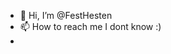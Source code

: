 - 👋 Hi, I’m @FestHesten
- 📫 How to reach me I dont know :)
- 
<!---
FestHesten/FestHesten is a ✨ special ✨ repository because its `README.md` (this file) appears on your GitHub profile.
You can click the Preview link to take a look at your changes.
--->
